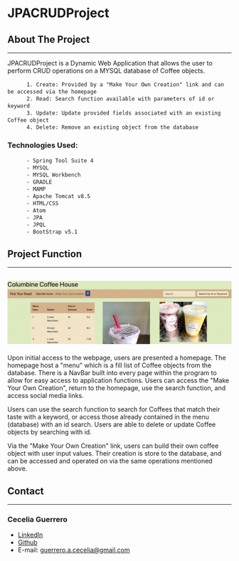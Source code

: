 # JPACRUDProject

## About The Project
---
JPACRUDProject is a Dynamic Web Application that allows the user to perform CRUD operations on a MYSQL database of Coffee objects.

          1. Create: Provided by a "Make Your Own Creation" link and can be accessed via the homepage
          2. Read: Search function available with parameters of id or keyword
          3. Update: Update provided fields associated with an existing Coffee object
          4. Delete: Remove an existing object from the database

### Technologies Used:

          - Spring Tool Suite 4
          - MYSQL
          - MYSQL Workbench
          - GRADLE
          - MAMP
          - Apache Tomcat v8.5
          - HTML/CSS
          - Atom
          - JPA
          - JPQL
          - BootStrap v5.1

## Project Function
---

![alt text](WebHome.jpg)
---

Upon initial access to the webpage, users are presented a homepage. The homepage host a "menu" which is a fill list of Coffee objects from the database. There is a NavBar built into every page within the program to allow for easy access to application functions. Users can access the "Make Your Own Creation", return to the homepage, use the search function, and access social media links.

Users can use the search function to search for Coffees that match their taste with a keyword, or access those already contained in the menu (database) with an id search. Users are able to delete or update Coffee objects by searching with id.

Via the "Make Your Own Creation" link, users can build their own coffee object with user input values. Their creation is store to the database, and can be accessed and operated on via the same operations mentioned above.

## Contact
---
### Cecelia Guerrero
- [LinkedIn](https://www.linkedin.com/in/cecelia-guerrero/)
- [Github](https://github.com/Cagugu)
- E-mail: guerrero.a.cecelia@gmail.com
